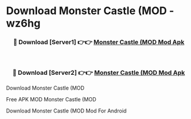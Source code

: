 # Download Monster Castle (MOD - wz6hg



<div align="center">
<h3>🔴 Download [Server1] 👉👉 <a href="https://momento.my/?title=Monster_Castle_(MOD">Monster Castle (MOD Mod Apk</a></h3><br>

<h3>🔴 Download [Server2] 👉👉 <a href="https://momento.my/?title=Monster_Castle_(MOD">Monster Castle (MOD Mod Apk</a></h3>
</div>



Download Monster Castle (MOD 

Free APK MOD Monster Castle (MOD 

Download Monster Castle (MOD Mod For Android
